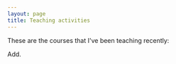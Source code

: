 ```yaml
---
layout: page
title: Teaching activities
---
```


These are the courses that I've been teaching recently:

Add.
